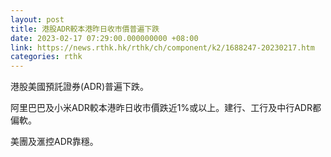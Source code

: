 ```yaml
---
layout: post
title: 港股ADR較本港昨日收市價普遍下跌
date: 2023-02-17 07:29:00.000000000 +08:00
link: https://news.rthk.hk/rthk/ch/component/k2/1688247-20230217.htm
categories: rthk
---
```


港股美國預託證券(ADR)普遍下跌。

阿里巴巴及小米ADR較本港昨日收市價跌近1%或以上。建行、工行及中行ADR都偏軟。

美團及滙控ADR靠穩。
